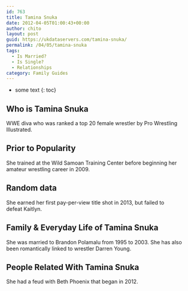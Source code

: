 ```yaml
---
id: 763
title: Tamina Snuka
date: 2012-04-05T01:00:43+00:00
author: chito
layout: post
guid: https://ukdataservers.com/tamina-snuka/
permalink: /04/05/tamina-snuka
tags:
  - Is Married?
  - Is Single?
  - Relationships
category: Family Guides
---
```


* some text
{: toc}
          
          
## Who is  Tamina Snuka
                  
                  
                  
WWE diva who was ranked a top 20 female wrestler by Pro Wrestling Illustrated.
                  
                
                
                
## Prior to Popularity 
                  
                  
                  
She trained at the Wild Samoan Training Center before beginning her amateur wrestling career in 2009.
                  
                
                
                
## Random data 
                  
                  
                  
She earned her first pay-per-view title shot in 2013, but failed to defeat Kaitlyn.
                  
                
                
                
## Family & Everyday Life of Tamina Snuka
                  
                  
                  
She was married to Brandon Polamalu from 1995 to 2003. She has also been romantically linked to wrestler Darren Young.
                  
                
                
                
## People Related With  Tamina Snuka
                  
                  
                  
She had a feud with Beth Phoenix that began in 2012.
                  
                
              
            
          
          
          
    
    
  

